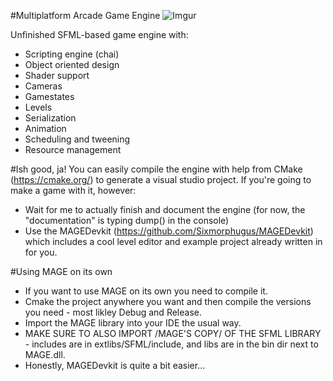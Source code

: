 #Multiplatform Arcade Game Engine
![Imgur](http://i.imgur.com/Qf707M2.png)

Unfinished SFML-based game engine with:
- Scripting engine (chai)
- Object oriented design
- Shader support
- Cameras
- Gamestates
- Levels
- Serialization
- Animation
- Scheduling and tweening
- Resource management

#Ish good, ja!
You can easily compile the engine with help from CMake (https://cmake.org/) to generate a visual studio project. If you're going to make a game with it, however:
- Wait for me to actually finish and document the engine (for now, the "documentation" is typing dump() in the console)
- Use the MAGEDevkit (https://github.com/Sixmorphugus/MAGEDevkit) which includes a cool level editor and example project already written in for you.

#Using MAGE on its own
- If you want to use MAGE on its own you need to compile it.
- Cmake the project anywhere you want and then compile the versions you need - most likley Debug and Release.
- Import the MAGE library into your IDE the usual way.
- MAKE SURE TO ALSO IMPORT /MAGE'S COPY/ OF THE SFML LIBRARY - includes are in extlibs/SFML/include, and libs are in the bin dir next to MAGE.dll.
- Honestly, MAGEDevkit is quite a bit easier...
